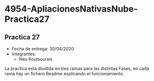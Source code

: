 # 4954-ApliacionesNativasNube-Practica27
## Practica 27
* Fecha de entrega: 30/04/2020
* Integrantes:
  * Neo Koutsourais
  
La practica esta dividida en tres ramas para las distintas Fases, en cada rama hay un fichero Readme explicando el funcionamiento.
